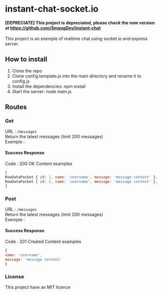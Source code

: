 # instant-chat-socket.io

#### [DEPRECIATE] This preject is depreciated, please check the new version at https://github.com/SmaugDev/instant-chat

This project is an exemple of realtime chat using socket.io and express server. 

## How to install
1. Clone the repo
2. Clone config.template.js into the main directory and rename it to config.js
3. Install the dependencies: npm install
4. Start the server: node main.js

## Routes

### Get
  URL : `/messages` <br>
  Return the latest messages (limit 200 messages) <br>
  Exemple : <br>
#### Success Response
  Code : 200 OK
  Content examples
  ```js
  [
  RowDataPacket { id: 1, name: 'username', message: 'message content' },
  RowDataPacket { id: 2, name: 'username', message: 'message content' },
  ]
  ```
  ### Post
  URL : `/messages` <br>
  Return the latest messages (limit 200 messages) <br>
  Exemple : <br>
#### Success Response
  Code : 201 Created
  Content examples
  ```js
{ 
name: 'username', 
message: 'message content' 
}
  ```
### License

This project have an MIT licence
